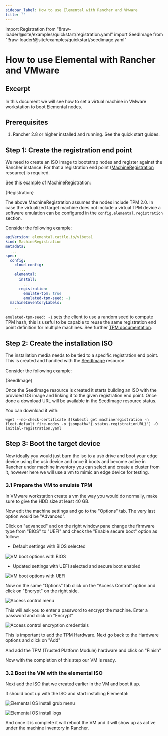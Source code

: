 ```yaml
---
sidebar_label: How to use Elemental with Rancher and VMware
title: ''
---
```


<head>
  <link rel="canonical" href="https://elemental.docs.rancher.com/rancher-vmware"/>
</head>

import Registration from "!!raw-loader!@site/examples/quickstart/registration.yaml"
import SeedImage from "!!raw-loader!@site/examples/quickstart/seedimage.yaml"

# How to use Elemental with Rancher and VMware

## Excerpt

In this document we will see how to set a virtual machine in VMware workstation to boot Elemental nodes.

## Prerequisites

1. Rancher 2.8 or higher installed and running. See the quick start guides.

## Step 1: Create the registration end point

We need to create an ISO image to bootstrap nodes and register against the Rancher instance. For that
a registration end point ([MachineRegistration](machineregistration-reference.md) resource) is required.

See this example of MachineRegistration:

<CodeBlock language="yaml" title="registration.yaml" showLineNumbers>{Registration}</CodeBlock>

The above MachineRegistration assumes the nodes include TPM 2.0. In case the virtualized target machine does
not include a virtual TPM device a software emulation can be configured in the
`config.elemental.registration` section.

Consider the following example:

```yaml showLineNumbers
apiVersion: elemental.cattle.io/v1beta1
kind: MachineRegistration
metadata:
  ...
spec:
  config:
    cloud-config:
      ...
    elemental:
      install:
        ...
      registration:
        emulate-tpm: true
        emulated-tpm-seed: -1
  machineInventoryLabels:
    ...
```

`emulated-tpm-seed: -1` sets the client to use a random seed to compute TPM hash, this is useful to be capable
to reuse the same registration end point definition for multiple machines. See further [TPM documentation](tpm.md).

## Step 2: Create the installation ISO

The installation media needs to be tied to a specific registration end point. This is created and handled
with the [SeedImage](seedimage-reference.md) resource.

Consider the following example:

<CodeBlock language="yaml" title="seedimage.yaml" showLineNumbers>{SeedImage}</CodeBlock>

Once the SeedImage resource is created it starts building an ISO with the provided OS image and linking it to
the given registration end point. Once done a download URL will be available in the SeedImage resource status.

You can download it with:

```shell
wget --no-check-certificate $(kubectl get machineregistration -n fleet-default fire-nodes -o jsonpath="{.status.registrationURL}") -O initial-registration.yaml
```

## Step 3: Boot the target device

Now ideally you would just burn the iso to a usb drive and boot your edge device using the usb device and once it boots and become active in Rancher under machine inventory you can select and create a cluster from it, however here we will use a vm to mimic an edge device for testing.

### 3.1 Prepare the VM to emulate TPM

In VMware workstation create a vm the way you would do normally, make sure to give the HDD size at least 40 GB.

Now edit the machine settings and go to the "Options" tab. The very last option would be "Advanced".

Click on "advanced" and on the right window pane change the firmware type from "BIOS" to "UEFI" and check the "Enable secure boot" option as follow:

* Default settings with BIOS selected

![VM boot options with BIOS](images/rancher-vmware-vm-boot-bios.png)

* Updated settings with UEFI selected and secure boot enabled

![VM boot options with UEFI](images/rancher-vmware-vm-boot-uefi.png)

Now on the same "Options" tab click on the "Access Control" option and click on "Encrypt" on the right side.

![Access control menu](images/rancher-vmware-access-control-menu.png)

This will ask you to enter a password to encrypt the machine. Enter a password and click on "Encrypt"

![Access control encryption credentials](images/rancher-vmware-access-control-encrypt.png)  

This is important to add the TPM Hardware. Next go back to the Hardware options and click on "Add"

And add the TPM (Trusted Platform Module) hardware and click on "Finish"

Now with the completion of this step our VM is ready.

### 3.2 Boot the VM with the elemental ISO

Next add the ISO that we created earlier in the VM and boot it up.

It should boot up with the ISO and start installing Elemental:

![Elemental OS install grub menu](images/rancher-vmware-elemental-install-grub.png)

![Elemental OS install logs](images/rancher-vmware-elemental-install-logs.png)

And once it is complete it will reboot the VM and it will show up as active under the machine inventory in Rancher.

